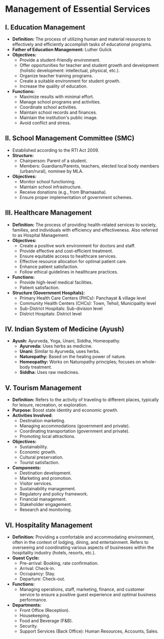 # Management of Essential Services

## I. Education Management

* **Definition:** The process of utilizing human and material resources to effectively and efficiently accomplish tasks of educational programs.
* **Father of Education Management:** Luther Gulick
* **Objectives:**
    * Provide a student-friendly environment.
    * Offer opportunities for teacher and student growth and development (holistic development: intellectual, physical, etc.).
    * Organize teacher training programs.
    * Create a suitable environment for student growth.
    * Increase the quality of education.
* **Functions:**
    * Maximize results with minimal effort.
    * Manage school programs and activities.
    * Coordinate school activities.
    * Maintain school records and finances.
    * Maintain the institution's public image.
    * Avoid conflict and stress.

## II. School Management Committee (SMC)

* Established according to the RTI Act 2009.
* **Structure:**
    * Chairperson: Parent of a student.
    * Members: Guardians/Parents, teachers, elected local body members (urban/rural), nominee by MLA.
* **Objectives:**
    * Monitor school functioning.
    * Maintain school infrastructure.
    * Receive donations (e.g., from Bhamaasha).
    * Ensure proper implementation of government schemes.


## III. Healthcare Management

* **Definition:** The process of providing health-related services to society, families, and individuals with efficiency and effectiveness.  Also referred to as Hospital Management.
* **Objectives:**
    * Create a positive work environment for doctors and staff.
    * Provide effective and cost-efficient treatment.
    * Ensure equitable access to healthcare services.
    * Effective resource allocation for optimal patient care.
    * Enhance patient satisfaction.
    * Follow ethical guidelines in healthcare practices.
* **Functions:**
    * Provide high-level medical facilities.
    * Patient satisfaction.
* **Structure (Government Hospitals):**
    * Primary Health Care Centers (PHCs): Panchayat & village level
    * Community Health Centers (CHCs): Town, Tehsil, Municipality level
    * Sub-District Hospitals: Sub-division level
    * District Hospitals: District level

## IV. Indian System of Medicine (Ayush)

* **Ayush:** Ayurveda, Yoga, Unani, Siddha, Homeopathy.
    * **Ayurveda:** Uses herbs as medicine.
    * **Unani:** Similar to Ayurveda, uses herbs.
    * **Naturopathy:** Based on the healing power of nature.
    * **Homeopathy:** Works on Naturopathy principles; focuses on whole-body treatment.
    * **Siddha:** Uses raw medicines.


## V. Tourism Management

* **Definition:** Refers to the activity of traveling to different places, typically for leisure, recreation, or exploration.
* **Purpose:**  Boost state identity and economic growth.
* **Activities Involved:**
    * Destination marketing.
    * Managing accommodations (government and private).
    * Coordinating transportation (government and private).
    * Promoting local attractions.
* **Objectives:**
    * Sustainability.
    * Economic growth.
    * Cultural preservation.
    * Tourist satisfaction.
* **Components:**
    * Destination development.
    * Marketing and promotion.
    * Visitor services.
    * Sustainability management.
    * Regulatory and policy framework.
    * Financial management.
    * Stakeholder engagement.
    * Research and monitoring.


## VI. Hospitality Management

* **Definition:** Providing a comfortable and accommodating environment, often in the context of lodging, dining, and entertainment.  Refers to overseeing and coordinating various aspects of businesses within the hospitality industry (hotels, resorts, etc.).
* **Guest Cycle:**
    * Pre-arrival: Booking, rate confirmation.
    * Arrival: Check-in.
    * Occupancy: Stay.
    * Departure: Check-out.
* **Functions:**
    * Managing operations, staff, marketing, finance, and customer service to ensure a positive guest experience and optimal business performance.
* **Departments:**
    * Front Office (Reception).
    * Housekeeping.
    * Food and Beverage (F&B).
    * Security.
    * Support Services (Back Office): Human Resources, Accounts, Sales.


